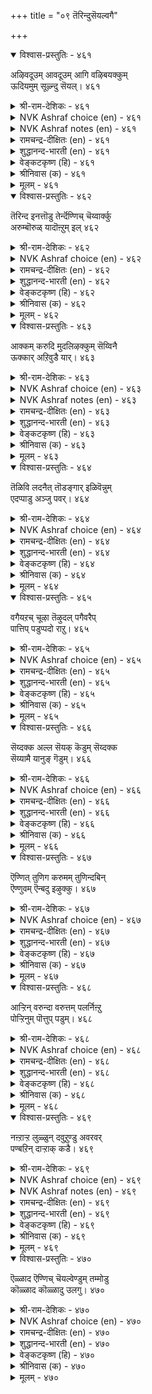+++
title = "०९ तॆरिन्दुसॆयल्वगै"

+++


<details open><summary>विश्वास-प्रस्तुतिः - ४६१</summary>

अऴिवदूउम् आवदूउम् आगि वऴिबयक्कुम्  
ऊदियमुम् सूऴ्न्दु सॆयल्।       ४६१
</details>

<details><summary>श्री-राम-देशिकः - ४६१</summary>

व्ययमादौ ततश्चायं ततो लाभं च शाश्वतम् ।  
कार्यरम्भे विमृश्याथ कार्यमारभ्यतां बुधैः ॥ ४६१॥
</details>

<details><summary>NVK Ashraf choice (en) - ४६१</summary>

०४६१
Act after taking into account the cost,
The benefit and the resultant net. *
(P.S. Sundaram)
</details>

<details><summary>NVK Ashraf notes (en) - ४६१</summary>

४६१. Compare with ६७६. "Weigh well before you plunge: the inputs, impediments and gain" - (P.S. Sundaram)
</details>

<details><summary>रामचन्द्र-दीक्षितः (en) - ४६१</summary>

461\. aḻivatūum āvatūum āki, vaḻipayakkum  
ūtiyamum cūḻntu, ceyal!.

461\. After much deliberation over profit and loss and the final gains, launch on a task.  
</details>

<details><summary>शुद्धानन्द-भारती (en) - ४६१</summary>

1\. அழிவதூஉம் ஆவதூஉம் ஆகி வழிபயக்கும்  
ஊதியமும் சூழ்ந்து செயல்.  
Weigh well output the loss and gain  
And proper action ascertain.        461  
</details>

<details><summary>वेङ्कटकृष्ण (हि) - ४६१</summary>

461
कर विचार व्यय-आय का, करना लाभ-विचार ।  
फिर हो प्रवृत्त कार्य में, करके सोच-विचार ॥
</details>

<details><summary>श्रीनिवास (क) - ४६१</summary>

461. ऒन्दु कॆलसक्कॆ तॊडगुव मुन्न, आ कॆलसदिन्द उण्टागुव व्ययवन्नू बरुव आदायवन्नू तूगि नोडि, बरलिरुव लाभवन्नु परामर्शिसि, तॊडगबेकु.

</details>

<details><summary>मूलम् - ४६१</summary>

अऴिवदूउम् आवदूउम् आगि वऴिबयक्कुम्  
ऊदियमुम् सूऴ्न्दु सॆयल्।       ४६१
</details>

<details open><summary>विश्वास-प्रस्तुतिः - ४६२</summary>

तॆरिन्द इनत्तॊडु तेर्न्दॆण्णिच् चॆय्वार्क्कु  
अरुम्बॊरुळ् यादॊऩ्ऱुम् इल्       ४६२
</details>

<details><summary>श्री-राम-देशिकः - ४६२</summary>

परीक्ष्य सुगृहीतेन सन्मित्रेण विमृश्य च ।  
स्वयं चालोच्य यः कुर्यादसाध्यं तस्य किं भवेत् ॥ ४६२॥
</details>

<details><summary>NVK Ashraf choice (en) - ४६२</summary>

०४६२
Nothing is hard for him who acts with
Worthy counsels weighing facts.
( Shuddhananda Bharatiar)
</details>

<details><summary>रामचन्द्र-दीक्षितः (en) - ४६२</summary>

462\. terinta iṉattoṭu tērntu eṇṇic ceyvārkku  
arum poruḷ yātu oṉṟum il.

462\. Nothing is impossible for those who act after listening to the counsel of persons of known probity.  
</details>

<details><summary>शुद्धानन्द-भारती (en) - ४६२</summary>

2\. தெரிந்த இனத்தொடு தேர்ந்தெண்ணிச் செய்வார்க்கு  
அரும்பொருள் யாதொன்றும் இல்.  
Nothing is hard for him who acts  
With worthy counsels weighing facts.        462  
</details>

<details><summary>वेङ्कटकृष्ण (हि) - ४६२</summary>

462
आप्तों से कर मंत्रणा, करता स्वयं विचार ।  
उस कर्मी को है नहीं, कुछ भी असाध्य कार ॥
</details>

<details><summary>श्रीनिवास (क) - ४६२</summary>

462. ऒळ्ळॆय ऒडनाटवन्नु आय्दुकॊण्डु, माडुव कॆलसद बग्गॆ विवरवागि आलोचिसि तॊडगुववरिगॆ कष्टसाध्यवाद सङ्गति ऎम्बुदॊन्दू इल्ल.

</details>

<details><summary>मूलम् - ४६२</summary>

तॆरिन्द इनत्तॊडु तेर्न्दॆण्णिच् चॆय्वार्क्कु  
अरुम्बॊरुळ् यादॊऩ्ऱुम् इल्       ४६२
</details>

<details open><summary>विश्वास-प्रस्तुतिः - ४६३</summary>

आक्कम् करुदि मुदलिऴक्कुम् सॆय्विनै  
ऊक्कार् अऱिवुडै यार्।       ४६३
</details>

<details><summary>श्री-राम-देशिकः - ४६३</summary>

भाविलाभेच्छया हस्ते स्थितं मूलधनं बहु ।  
बुद्धिमान्तो नरा नैव व्ययीकुर्वन्ति सर्वदा ॥ ४६३॥
</details>

<details><summary>NVK Ashraf choice (en) - ४६३</summary>

०४६३
The wise will never, in the hope of profit,
Launch an undertaking to lose their capital.*
(W.H. Drew and J. Lazarus)
</details>

<details><summary>NVK Ashraf notes (en) - ४६३</summary>

४६३. (P.S. Sundaram) would say: "It is not wisdom to lose the capital for the sake of interest"
</details>

<details><summary>रामचन्द्र-दीक्षितः (en) - ४६३</summary>

463\. ākkam karuti, mutal iḻakkum ceyviṉai  
ūkkār, aṟivu uṭaiyār.

463\. The wise do not approve of the action of those who lose their capital anticipating some distant gain.  
</details>

<details><summary>शुद्धानन्द-भारती (en) - ४६३</summary>

3\. ஆக்கம் கருதி முதலிழக்கும் செய்வினை  
ஊக்கார் அறிவுடை யார்,  
The wise risk not their capital  
In doubtful gains and lose their all.        463  
</details>

<details><summary>वेङ्कटकृष्ण (हि) - ४६३</summary>

463
कितना भावी लाभ हो, इसपर दे कर ध्यान ।  
पूँजी-नाशक कर्म तो, करते नहिं मतिमान ॥
</details>

<details><summary>श्रीनिवास (क) - ४६३</summary>

463. तिळिदवरु मुन्दॆ बरलिरुव सिरियन्नु बयसि, कैयल्लिरुव बण्डवाळवन्ने हाळुमाडिकॊळ्ळुव कॆलसवन्नु (ऎन्दिगू) कैगॊळ्ळुवुदिल्ल.

</details>

<details><summary>मूलम् - ४६३</summary>

आक्कम् करुदि मुदलिऴक्कुम् सॆय्विनै  
ऊक्कार् अऱिवुडै यार्।       ४६३
</details>

<details open><summary>विश्वास-प्रस्तुतिः - ४६४</summary>

तॆळिवि लदनैत् तॊडङ्गार् इळिवॆन्नुम्  
एदप्पाडु अञ्जु पवर्।       ४६४
</details>

<details><summary>श्री-राम-देशिकः - ४६४</summary>

''इयाँलाभ'' इति स्पष्टमज्ञात्वा कर्मणि प्रजाः ।  
सहसा न प्रवर्तन्ते मानहानिभयार्दिताः ॥ ४६४॥
</details>

<details><summary>NVK Ashraf choice (en) - ४६४</summary>

०४६४
Those who fear the disgrace of failure
Will not launch thoughtless ventures. *
(P.S. Sundaram)
</details>

<details><summary>रामचन्द्र-दीक्षितः (en) - ४६४</summary>

464\. teḷivu ilataṉait toṭaṅkār-iḷivu eṉṉum  
ētappāṭu añcupavar.

464\. Men who dread ignominy never embark on a work without deliberation.  
</details>

<details><summary>शुद्धानन्द-भारती (en) - ४६४</summary>

4\. தெளிவி லதனைத் தொடங்கார் இளிவென்னும்  
ஏதப்பாடு அஞ்சு பவர்.  
They who scornful reproach fear  
Commence no work not made clear.        464  
</details>

<details><summary>वेङ्कटकृष्ण (हि) - ४६४</summary>

464
अपयश के आरोप से, जो होते हैं भीत ।  
शुरू न करते कर्म वे, स्पष्ट न जिसकी रीत ॥
</details>

<details><summary>श्रीनिवास (क) - ४६४</summary>

464. अपनिन्दॆगॆ गुरियागुवन्थ कॆलसगळिगॆ अञ्जुववरु, आलोचनॆ माडदॆ तिळिविल्लद कार्यगळल्लि तॊडगुवुदिल्ल.

</details>

<details><summary>मूलम् - ४६४</summary>

तॆळिवि लदनैत् तॊडङ्गार् इळिवॆन्नुम्  
एदप्पाडु अञ्जु पवर्।       ४६४
</details>

<details open><summary>विश्वास-प्रस्तुतिः - ४६५</summary>

वगैयऱच् चूऴा तॆऴुदल् पगैवरैप्  
पात्तिप् पडुप्पदो राऱु।       ४६५
</details>

<details><summary>श्री-राम-देशिकः - ४६५</summary>

कालं देशं बलं शत्रोरज्ञात्वा समराङ्गणम् ।  
प्रविशन् पार्थिवः शत्रुवर्धकः स्यान्न घातकः ॥ ४६५॥
</details>

<details><summary>NVK Ashraf choice (en) - ४६५</summary>

०४६५
Ill considered aggressive operations serve
Only to mobilize and strengthen the enemy.
(C. Rajagopalachari)
</details>

<details><summary>रामचन्द्र-दीक्षितः (en) - ४६५</summary>

465\. vakai aṟac cūḻātu eḻutal, pakaivaraip  
pāttip paṭuppatu ōr āṟu.

465\. A thoughtless expedition only fosters the might of one’s foes.  
</details>

<details><summary>शुद्धानन्द-भारती (en) - ४६५</summary>

5\. வகையறச் சூழா தெழுதல் பகைவரைப்  
பாத்திப் படுப்பதோ ராறு.  
Who marches without plans and ways  
His field is sure to foster foes.        465  
</details>

<details><summary>वेङ्कटकृष्ण (हि) - ४६५</summary>

465
टूट पडे जो शत्रु पर, बिन सोचे सब मर्म ।  
शत्रु-गुल्म हित तो बने, क्यारी ज्यों वह कर्म ॥
</details>

<details><summary>श्रीनिवास (क) - ४६५</summary>

465. (अरसनादवनु) तानु कैगॊण्ड कॆलसद (होराटद) उपायगळन्नु चॆन्नागि विचारमाडदॆ तॊडुगवुदरिन्द, हगॆगळ प्राबल्यवन्नु नीरॆरॆदु पोषिसिद हागागुवुदु.

</details>

<details><summary>मूलम् - ४६५</summary>

वगैयऱच् चूऴा तॆऴुदल् पगैवरैप्  
पात्तिप् पडुप्पदो राऱु।       ४६५
</details>

<details open><summary>विश्वास-प्रस्तुतिः - ४६६</summary>

सॆय्दक्क अल्ल सॆयक् कॆडुम् सॆय्दक्क  
सॆय्यामै यानुङ् गॆडुम्।       ४६६
</details>

<details><summary>श्री-राम-देशिकः - ४६६</summary>

अकर्तव्यस्य करणं कर्तव्यस्य विसर्जनम् ।  
इत्येतदुभयं नृणां विनाशास्पदमिष्यते ॥ ४६६॥
</details>

<details><summary>NVK Ashraf choice (en) - ४६६</summary>

०४६६
It is ruinous to do what should not be done,
And ruinous to leave undone what should be done.
(P.S. Sundaram)
</details>

<details><summary>रामचन्द्र-दीक्षितः (en) - ४६६</summary>

466\. ceytakka alla ceyak keṭum; ceytakka  
ceyyāmaiyāṉum keṭum.

466\. To do a thing which ought not to be done is to court trouble; to fail to do a thing which ought to be done is to land oneself in ruin.  
</details>

<details><summary>शुद्धानन्द-भारती (en) - ४६६</summary>

6\. செய்தக்க அல்ல செயக்கெடும் செய்தக்க  
செய்யாமை யானும் கெடும்.  
Doing unfit action ruins  
Failing fit-act also ruins.        466  
</details>

<details><summary>वेङ्कटकृष्ण (हि) - ४६६</summary>

466
करता अनुचित कर्म तो, होता है नर नष्ट ।  
उचित कर्म को छोड़ता, तो भी होता नष्ट ॥
</details>

<details><summary>श्रीनिवास (क) - ४६६</summary>

466. (अरसनादवनु) माडलु योग्यवल्लदन्नु माडिदरॆ, कॆडुवनु; माडलु योग्यवाद कॆलसगळन्नु माडदॆये बिट्टरू कॆडुवनु.

</details>

<details><summary>मूलम् - ४६६</summary>

सॆय्दक्क अल्ल सॆयक् कॆडुम् सॆय्दक्क  
सॆय्यामै यानुङ् गॆडुम्।       ४६६
</details>

<details open><summary>विश्वास-प्रस्तुतिः - ४६७</summary>

ऎण्णित् तुणिग करुमम् तुणिन्दबिन्  
ऎण्णुवम् ऎन्बदु इऴुक्कु।       ४६७
</details>

<details><summary>श्री-राम-देशिकः - ४६७</summary>

कार्यनिर्वहणोपायमादौ ज्ञात्वा क्रियां कुरु ।  
प्रविश्य कार्ये नोपायचिन्तनं कार्यसाधकम् ॥ ४६७॥
</details>

<details><summary>NVK Ashraf choice (en) - ४६७</summary>

०४६७
Think before you launch.
To launch and then think is disgrace.
(N.V.K. Ashraf)
</details>

<details><summary>रामचन्द्र-दीक्षितः (en) - ४६७</summary>

467\. eṇṇit tuṇika, karumam; tuṇintapiṉ,  
eṇṇuvam eṉpatu iḻukku.

467\. Begin your task after much deliberation. To think after launching action is to court a grievous blunder.  
</details>

<details><summary>शुद्धानन्द-भारती (en) - ४६७</summary>

7\. எண்ணித் துணிக கருமம் துணிந்தபின்  
எண்ணுவம் என்பது இழுக்கு.  
Think and dare a proper deed  
Dare and think is bad in need.        467  
</details>

<details><summary>वेङ्कटकृष्ण (हि) - ४६७</summary>

467
होना प्रवृत्त कर्म में, करके सोच-विचार ।  
‘हो कर प्रवृत्त सोच लें’, है यह गलत विचार ॥
</details>

<details><summary>श्रीनिवास (क) - ४६७</summary>

467. आलोचनॆ माडिद मेले कॆलसवन्नु कैगॊळ्ळुव निर्धारक्कॆ बरबेकु. मॊदले कॆलस माडलु निर्धरिसि आमेलॆ आ बग्गॆ ‘आलोचनॆ माडोण’ ऎन्नुवुदु दोषवॆनिसुवुदु.

</details>

<details><summary>मूलम् - ४६७</summary>

ऎण्णित् तुणिग करुमम् तुणिन्दबिन्  
ऎण्णुवम् ऎन्बदु इऴुक्कु।       ४६७
</details>

<details open><summary>विश्वास-प्रस्तुतिः - ४६८</summary>

आऱ्ऱिन् वरुन्दा वरुत्तम् पलर्निऩ्ऱु  
पोऱ्ऱिनुम् पॊत्तुप् पडुम्।       ४६८
</details>

<details><summary>श्री-राम-देशिकः - ४६८</summary>

बहूनां साह्यमाप्यापि स कार्यं न हि साधयेत् ।  
उपायांश्चतुरो यस्तु न प्रयुङ्क्ते यथायथम् ॥ ४६८॥
</details>

<details><summary>NVK Ashraf choice (en) - ४६८</summary>

०४६८
Undetermined efforts of any scheme
Are bound to fail even if backed by many.
(N.V.K. Ashraf)
</details>

<details><summary>रामचन्द्र-दीक्षितः (en) - ४६८</summary>

468\. āṟṟiṉ varuntā varuttam, palar niṉṟu  
pōṟṟiṉum, pottuppaṭum.

468\. An ill-organised scheme though supported by many goes to pieces.  
</details>

<details><summary>शुद्धानन्द-भारती (en) - ४६८</summary>

8\. ஆற்றின் வருந்தா வருத்தம் பலர்நின்று  
போற்றினும் பொத்துப் படும்.  
Toil without a plan ahead  
Is doomed to fall though supported.        468  
</details>

<details><summary>वेङ्कटकृष्ण (हि) - ४६८</summary>

468
जो भी साध्य उपाय बिन, किया जायगा यत्न ।  
कई समर्थक क्यों न हों, खाली हो वह यत्न ॥
</details>

<details><summary>श्रीनिवास (क) - ४६८</summary>

468. सरियाद मार्गदल्लि नडॆसद प्रयत्नवु हलवरु बॆम्बलवागिनिन्तु, अदन्नु पोषिसिदरू फलसुवुदिल्ल.

</details>

<details><summary>मूलम् - ४६८</summary>

आऱ्ऱिन् वरुन्दा वरुत्तम् पलर्निऩ्ऱु  
पोऱ्ऱिनुम् पॊत्तुप् पडुम्।       ४६८
</details>

<details open><summary>विश्वास-प्रस्तुतिः - ४६९</summary>

नऩ्ऱाऱ्ऱ लुळ्ळुन् दवुऱुण्डु अवरवर्  
पण्बऱिन् दाऱ्ऱाक् कडै।       ४६९
</details>

<details><summary>श्री-राम-देशिकः - ४६९</summary>

परेषां च गुणान् सम्यक् ज्ञात्वा तेषु यथागतान् ।  
नाचरेद्यस्तु तस्यस्युर्यत्ना दोषसमन्विताः ॥ ४६९॥
</details>

<details><summary>NVK Ashraf choice (en) - ४६९</summary>

०४६९
Even perfect schemes can fail when there is
Imperfection in the division of labour.
(N.V.K. Ashraf)
</details>

<details><summary>NVK Ashraf notes (en) - ४६९</summary>

४६९. This couplet can be rendered with different meanings:

Even worthy schemes can fail when there is dearth in apportionment of tasks - (N.V.K. Ashraf)  
Even good works go wrong if they don't match the recipient's nature - (K.R. Srinivasa Iyengar)  
Even a good scheme goes awry when contributions don't come equally from all - (P.S. Sundaram), (N.V.K. Ashraf)  
Even reliable schemes can fail when responsibilities are not shared equally - (N.V.K. Ashraf)
</details>

<details><summary>रामचन्द्र-दीक्षितः (en) - ४६९</summary>

469\. naṉṟu āṟṟaluḷḷum tavaṟu uṇṭu-avaravar  
paṇpu aṟintu āṟṟākkaṭai.

469\. Even a good scheme falls through if we do not divine aright the disposition of men.  
</details>

<details><summary>शुद्धानन्द-भारती (en) - ४६९</summary>

9\. நன்றாற்ற லுள்ளும் தவறுண்டு அவரவர்  
பண்பறிந் தாற்றாக் கடை.  
Attune the deeds to habitude  
Or ev'n good leads to evil feud.        469  
</details>

<details><summary>वेङ्कटकृष्ण (हि) - ४६९</summary>

469
बिन जाने गुण शत्रु का, यदि उसके अनुकूल ।  
किया गया सदुपाय तो, उससे भी हो भूल ॥
</details>

<details><summary>श्रीनिवास (क) - ४६९</summary>

469. अवरवर स्वभावगळन्नु अरितु अवरवरिगॆ ऒप्पिगॆयागुवन्तॆ कॆलस माडदिद्दरॆ, ऒळ्ळॆय कार्यगळल्लियू तप्पु सम्भविसुवुदुण्टु.

</details>

<details><summary>मूलम् - ४६९</summary>

नऩ्ऱाऱ्ऱ लुळ्ळुन् दवुऱुण्डु अवरवर्  
पण्बऱिन् दाऱ्ऱाक् कडै।       ४६९
</details>

<details open><summary>विश्वास-प्रस्तुतिः - ४७०</summary>

ऎळ्ळाद ऎण्णिच् चॆयल्वेण्डुम् तम्मोडु  
कॊळ्ळाद कॊळ्ळादु उलगु।       ४७०
</details>

<details><summary>श्री-राम-देशिकः - ४७०</summary>

निजस्थित्यनुरोधेन कुरु सर्वं विमृश्य च ।  
न चेन्निन्देत् त्वां हि लोकः क्रियतां लोकसङ्ग्रहः ॥ ४७०॥
</details>

<details><summary>NVK Ashraf choice (en) - ४७०</summary>

०४७०
Think and act without incurring scorn.
The world will not approve what is improper. *
(P.S. Sundaram)
</details>

<details><summary>रामचन्द्र-दीक्षितः (en) - ४७०</summary>

470\. eḷḷāta eṇṇic ceyalvēṇṭum-tammoṭu  
koḷḷāta koḷḷātu ulaku.

470\. Let not the king do; any unwise act lest the world should hold him in scorn.  
</details>

<details><summary>शुद्धानन्द-भारती (en) - ४७०</summary>

10\. எள்ளாத எண்ணிச் செயல்வேண்டும் தம்மொடு  
கொள்ளாத கொள்ளாது உலகு.  
Do deeds above reproachfulness  
The world refutes uncomely mess.        470  
</details>

<details><summary>वेङ्कटकृष्ण (हि) - ४७०</summary>

470
अनुपयुक्त जो है तुम्हें, जग न करे स्वीकार ।  
करना अनिंध कार्य ही, करके सोच-विचार ॥
</details>

<details><summary>श्रीनिवास (क) - ४७०</summary>

470. लोकवु तन्नॊन्दिगॆ हॊन्ददुदन्नु स्वीकरिसुवुदिल्ल, अदरिन्द निन्दॆयन्नु तारद कॆलसवन्नु आलोचिसि माडबेकु.
</details>

<details><summary>मूलम् - ४७०</summary>

ऎळ्ळाद ऎण्णिच् चॆयल्वेण्डुम् तम्मोडु  
कॊळ्ळाद कॊळ्ळादु उलगु।       ४७०
</details>
